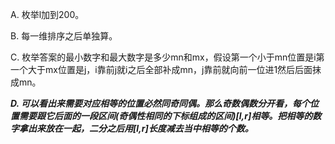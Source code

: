 A. 枚举l加到200。

B. 每一维排序之后单独算。

C. 枚举答案的最小数字和最大数字是多少mn和mx，假设第一个小于mn位置是i第一个大于mx位置是j，i靠前j就i之后全部补成mn，j靠前就向前一位进1然后后面抹成mn。

***D. 可以看出来需要对应相等的位置必然同奇同偶。那么奇数偶数分开看，每个位置需要跟它后面的一段区间(奇偶性相同的下标组成的区间)[l,r]相等。把相等的数字拿出来放在一起，二分之后用[l,r]长度减去当中相等的个数。***
